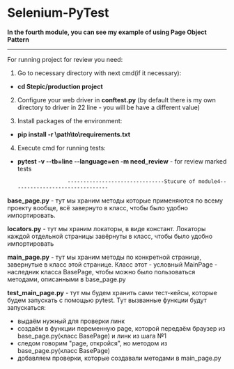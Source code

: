 # Selenium-PyTest


**In the fourth module, you can see my example of using Page Object Pattern**

--------------------------------------------------------------
For running project for review you need:

1) Go to necessary directory with next cmd(if it necessary):
- **cd Stepic/production project**

2) Сonfigure your web driver in **conftest.py** (by default there is my own directory to driver in 22 line - you will be have a different value)


3) Install packages of the environment:
- **pip install -r \path\to\requirements.txt**

4) Execute cmd for running tests:
- **pytest -v --tb=line --language=en -m need_review** -  for review marked tests
  
                      -------------------------------Stucure of module4-------------------------------
**base_page.py** - тут мы храним методы которые применяются по всему проекту вообще, всё завернуто в класс, чтобы было удобно импортировать.

**locators.py** - тут мы храним локаторы, в виде констант. Локаторы каждой отдельной страницы завёрнуты в класс, чтобы было удобно импортировать

**main_page.py** - тут мы храним методы по конкретной странице, завернутые в класс этой странице. Класс этот - условный MainPage - наследник класса BasePage, чтобы можно было пользоваться методами, описанными в base_page.py

**test_main_page.py** - тут мы будем хранить сами тест-кейсы, которые будем запускать с помощью pytest. Тут вызванные функции будут запускаться:
- выдаём нужный для проверки линк
- создаём в функции переменную page, которой передаём браузер из base_page.py(класс BasePage) и линк из шага №1
- следом говорим "page, откройся", но методом из base_page.py(класс BasePage)
- добавляем проверки, которые создавали методами в main_page.py
